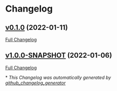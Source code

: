 # Changelog

## [v0.1.0](https://github.com/NASA-PDS/registry-loader/tree/v0.1.0) (2022-01-11)

[Full Changelog](https://github.com/NASA-PDS/registry-loader/compare/v1.0.0-SNAPSHOT...v0.1.0)

## [v1.0.0-SNAPSHOT](https://github.com/NASA-PDS/registry-loader/tree/v1.0.0-SNAPSHOT) (2022-01-06)

[Full Changelog](https://github.com/NASA-PDS/registry-loader/compare/94da5387d0ac1d151b09f809652131d407c950de...v1.0.0-SNAPSHOT)



\* *This Changelog was automatically generated by [github_changelog_generator](https://github.com/github-changelog-generator/github-changelog-generator)*
